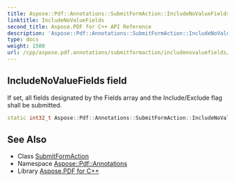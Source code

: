```yaml
---
title: Aspose::Pdf::Annotations::SubmitFormAction::IncludeNoValueFields field
linktitle: IncludeNoValueFields
second_title: Aspose.PDF for C++ API Reference
description: 'Aspose::Pdf::Annotations::SubmitFormAction::IncludeNoValueFields field. If set, all fields designated by the Fields array and the Include/Exclude flag shall be submitted in C++.'
type: docs
weight: 1500
url: /cpp/aspose.pdf.annotations/submitformaction/includenovaluefields/
---
```

## IncludeNoValueFields field


If set, all fields designated by the Fields array and the Include/Exclude flag shall be submitted.

```cpp
static int32_t Aspose::Pdf::Annotations::SubmitFormAction::IncludeNoValueFields
```

## See Also

* Class [SubmitFormAction](../)
* Namespace [Aspose::Pdf::Annotations](../../)
* Library [Aspose.PDF for C++](../../../)
